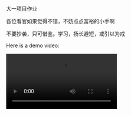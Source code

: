 大一项目作业

各位看官如果觉得不错，不妨点点富裕的小手啊

不要抄袭，只可借鉴。学习，扬长避短，或引以为戒

Here is a demo video:

![Demo Video](https://github.com/your-username/your-repository/raw/main/assets/demo-video.mp4)
